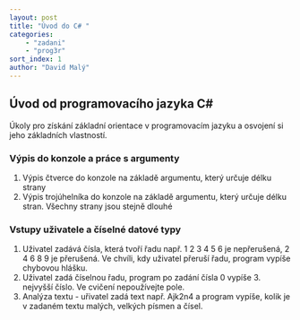 ```yaml
---
layout: post
title: "Úvod do C# "
categories:
    - "zadani"
    - "prog3r"
sort_index: 1
author: "David Malý"
--- 
```



## Úvod od programovacího jazyka C#


Úkoly pro získání základní orientace v programovacím jazyku a osvojení si jeho základních vlastností.


### Výpis do konzole a práce s argumenty

1. Výpis čtverce do konzole na základě argumentu, který určuje délku strany
2. Výpis trojúhelníka do konzole na základě argumentu, který určuje délku stran. Všechny strany jsou stejně dlouhé


### Vstupy uživatele a číselné datové typy

1. Uživatel zadává čísla, která tvoří řadu např. 1 2 3 4 5 6 je nepřerušená, 2 4 6 8 9 je přerušená. Ve chvíli, kdy uživatel přeruší řadu, program vypíše chybovou hlášku.
2. Uživatel zadá číselnou řadu, program po zadání čísla 0 vypíše 3. nejvyšší číslo. Ve cvičení nepoužívejte pole.
3. Analýza textu - uřivatel zadá text např. Ajk2n4 a program vypíše, kolik je v zadaném textu malých, velkých písmen a čísel.

